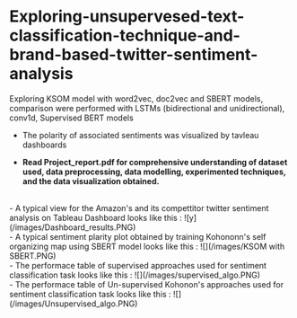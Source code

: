 # Exploring-unsupervesed-text-classification-technique-and-brand-based-twitter-sentiment-analysis
Exploring KSOM model with word2vec, doc2vec and SBERT models, comparison were performed with LSTMs (bidirectional and unidirectional), conv1d, Supervised BERT models
- The polarity of associated sentiments was visualized by tavleau dashboards <br>

- __Read Project_report.pdf for comprehensive understanding of dataset used, data preprocessing, data modelling, experimented techniques, and the data visualization obtained.__
<br>
- A typical view for the Amazon's and its compettitor twitter sentiment analysis on Tableau Dashboard looks like this :
![y](/images/Dashboard_results.PNG)
<br>
- A typical sentiment plarity plot obtained by training Kohononn's self organizing map using SBERT model looks like this :
![](/images/KSOM with SBERT.PNG)
<br>
- The performace table of supervised approaches used for sentiment classification task looks like this :
![](/images/supervised_algo.PNG)
<br>
- The performace table of Un-supervised Kohonon's approaches used for sentiment classification task looks like this :
![](/images/Unsupervised_algo.PNG)
